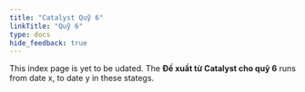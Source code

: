 ```yaml
---
title: "Catalyst Quỹ 6"
linkTitle: "Quỹ 6"
type: docs
hide_feedback: true
---
```


This index page is yet to be udated. 
The **Đề xuất từ Catalyst cho quỹ 6** runs from date x, to date y in these stategs.
